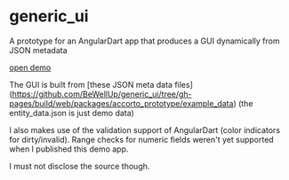 generic_ui
==========

A prototype for an AngularDart app that produces a GUI dynamically from JSON metadata

[open demo](http://bewellup.github.io/generic_ui/build/web/index.html)

The GUI is built from [these JSON meta data files]
(https://github.com/BeWellUp/generic_ui/tree/gh-pages/build/web/packages/accorto_prototype/example_data)
(the entity_data.json is just demo data)

I also makes use of the validation support of AngularDart (color indicators for dirty/invalid).
Range checks for numeric fields weren't yet supported when I published this demo app.

I must not disclose the source though. 
